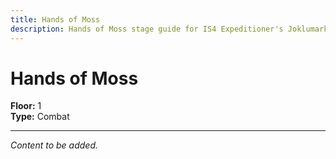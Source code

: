 ```yaml
---
title: Hands of Moss
description: Hands of Moss stage guide for IS4 Expeditioner's Joklumarkar
---
```


# Hands of Moss

**Floor:** 1  
**Type:** Combat  

---

*Content to be added.*
